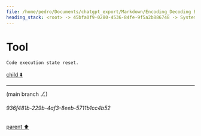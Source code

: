 ```yaml
---
file: /home/pedro/Documents/chatgpt_export/Markdown/Encoding_Decoding Benchmark Results.md
heading_stack: <root> -> 45bfa0f9-0280-4536-84fe-9f5a2b886748 -> System -> 6e6dc52e-87cd-443f-8455-8f3b2627c1a5 -> System -> aaa2d7d6-5705-4351-a4b5-6ac5b9bb328d -> User -> 2fb2df16-e3b9-43e8-b679-167cac98874e -> Assistant -> 99cabd56-53c1-4d29-95a7-64a236319ddf -> Tool -> 6e23f93f-78cb-4931-95c5-1a03ade96cc2 -> Assistant -> 6417ee72-c53a-491c-b535-4ee25c0edae1 -> Tool -> 196bf9c5-4a6e-4346-8dee-a0640c7dc5c2 -> Assistant -> aaa2ab41-acb8-41a3-b1d0-b8ec666f58a5 -> User -> e26c263d-ac9c-47fd-aa9a-583f3b0038e7 -> Assistant -> URL Encoding (Percent Encoding) -> HTML Entity Encoding -> Quoted-Printable -> Uuencoding -> Ascii85 -> BinHex -> yEnc -> MIME Encoding -> Custom Encoding Schemes -> aaa2624b-ce6d-47fc-a9f8-ff22012ba9a1 -> User -> 3f70515d-968c-41f2-b4af-5f16bd1589f1 -> Assistant -> URL Encoding (Percent Encoding) -> HTML Entity Encoding -> Quoted-Printable -> Uuencoding -> Ascii85 -> Custom Encoding Schemes -> aaa20384-524c-408d-bf28-28bc2e403bb5 -> User -> 3db02b8b-27a9-400f-97c5-232faec839a2 -> Assistant -> c756a8dd-1a33-4d23-9093-ab916a8270f6 -> Tool
---
```

# Tool

```python
Code execution state reset.
```

[child ⬇️](#936f481b-229b-4af3-8eeb-5711b1cc4b52)

---

(main branch ⎇)
###### 936f481b-229b-4af3-8eeb-5711b1cc4b52
[parent ⬆️](#c756a8dd-1a33-4d23-9093-ab916a8270f6)
